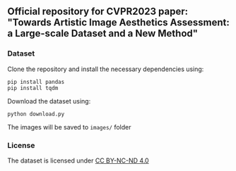 ## Official repository for CVPR2023 paper: "Towards Artistic Image Aesthetics Assessment: a Large-scale Dataset and a New Method"

### Dataset
Clone the repository and install the necessary dependencies using:
```
pip install pandas
pip install tqdm
```
Download the dataset using:
```
python download.py
```
The images will be saved to `images/` folder

### License
The dataset is licensed under [CC BY-NC-ND 4.0](https://creativecommons.org/licenses/by-nc-nd/4.0/)